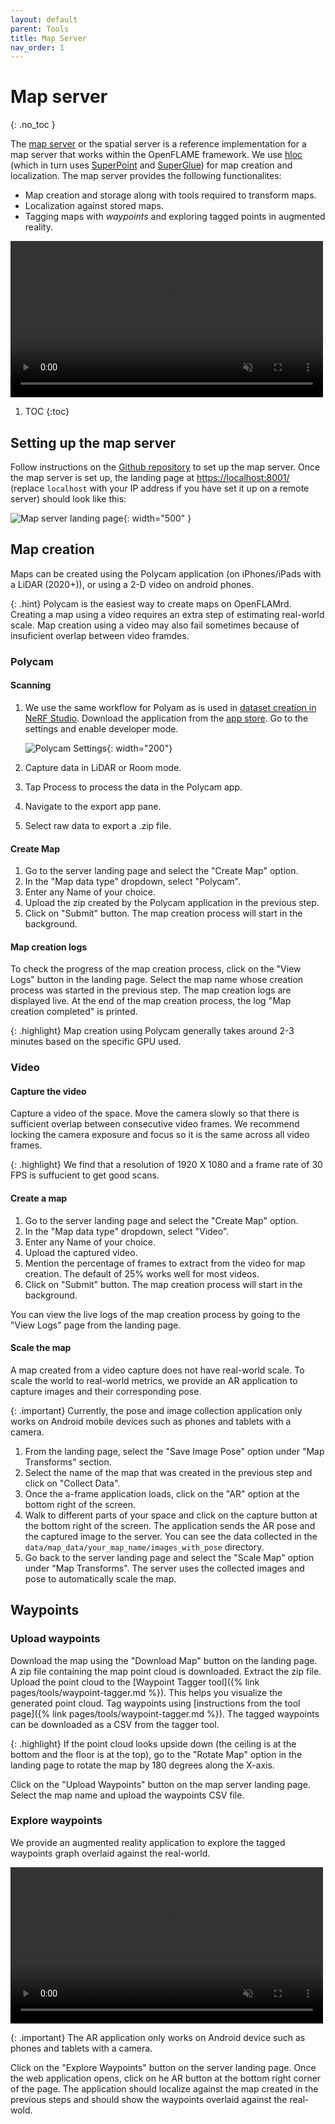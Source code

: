 ```yaml
---
layout: default
parent: Tools
title: Map Server
nav_order: 1
---
```


# Map server
{: .no_toc }

The [map server](https://github.com/openvps/spatial-server) or the spatial server is a reference implementation for a map server that works within the OpenFLAME framework. We use [hloc](https://github.com/cvg/Hierarchical-Localization) (which in turn uses [SuperPoint](https://arxiv.org/abs/1712.07629) and [SuperGlue](https://arxiv.org/abs/1911.11763)) for map creation and localization. The map server provides the following functionalites:

- Map creation and storage along with tools required to transform maps.
- Localization against stored maps.
- Tagging maps with *waypoints* and exploring tagged points in augmented reality.

<video src="/assets/videos/spatial_server.mp4" autoplay loop muted width="500"></video>

1. TOC
{:toc}

## Setting up the map server

Follow instructions on the [Github repository](https://github.com/openvps/spatial-server) to set up the map server. Once the map server is set up, the landing page at <https://localhost:8001/> (replace `localhost` with your IP address if you have set it up on a remote server) should look like this:

![Map server landing page](/assets/images/map-server/landing-page.png){: width="500" }

## Map creation

Maps can be created using the Polycam application (on iPhones/iPads with a LiDAR (2020+)), or using a 2-D video on android phones.

{: .hint}
Polycam is the easiest way to create maps on OpenFLAMrd. Creating a map using a video requires an extra step of estimating real-world scale. Map creation using a video may also fail sometimes because of insuficient overlap between video framdes.

### Polycam

#### Scanning

1. We use the same workflow for Polyam as is used in [dataset creation in NeRF Studio](https://docs.nerf.studio/quickstart/custom_dataset.html#polycam). Download the application from the [app store](https://apps.apple.com/us/app/polycam-3d-scanner-lidar-360/id1532482376). Go to the settings and enable developer mode. 
   
   ![Polycam Settings](/assets/images/map-server/polycam-settings.png){: width="200"}

2. Capture data in LiDAR or Room mode.
3. Tap Process to process the data in the Polycam app.
4. Navigate to the export app pane.
5. Select raw data to export a .zip file.

#### Create Map

1. Go to the server landing page and select the "Create Map" option.
2. In the "Map data type" dropdown, select "Polycam".
3. Enter any Name of your choice.
4. Upload the zip created by the Polycam application in the previous step.
5. Click on "Submit" button. The map creation process will start in the background.

#### Map creation logs

To check the progress of the map creation process, click on the "View Logs" button in the landing page. Select the map name whose creation process was started in the previous step. The map creation logs are displayed live. At the end of the map creation process, the log "Map creation completed" is printed.

{: .highlight}
Map creation using Polycam generally takes around 2-3 minutes based on the specific GPU used.

### Video

#### Capture the video

Capture a video of the space. Move the camera slowly so that there is sufficient overlap between consecutive video frames. We recommend locking the camera exposure and focus so it is the same across all video frames.

{: .highlight}
We find that a resolution of 1920 X 1080 and a frame rate of 30 FPS is suffucient to get good scans. 

#### Create a map

1. Go to the server landing page and select the "Create Map" option.
2. In the "Map data type" dropdown, select "Video".
3. Enter any Name of your choice.
4. Upload the captured video.
5. Mention the percentage of frames to extract from the video for map creation. The default of 25% works well for most videos.
6. Click on "Submit" button. The map creation process will start in the background.

You can view the live logs of the map creation process by going to the "View Logs" page from the landing page.

#### Scale the map

A map created from a video capture does not have real-world scale. To scale the world to real-world metrics, we provide an AR application to capture images and their corresponding pose. 

{: .important}
Currently, the pose and image collection application only works on Android mobile devices such as phones and tablets with a camera.

1. From the landing page, select the "Save Image Pose" option under "Map Transforms" section. 
2. Select the name of the map that was created in the previous step and click on "Collect Data".
3. Once the a-frame application loads, click on the "AR" option at the bottom right of the screen.
4. Walk to different parts of your space and click on the capture button at the bottom right of the screen. The application sends the AR pose and the captured image to the server. You can see the data collected in the `data/map_data/your_map_name/images_with_pose` directory.
5. Go back to the server landing page and select the "Scale Map" option under "Map Transforms". The server uses the collected images and pose to automatically scale the map.

## Waypoints

### Upload waypoints
Download the map using the "Download Map" button on the landing page. A zip file containing the map point cloud is downloaded. Extract the zip file. Upload the point cloud to the [Waypoint Tagger tool]({% link pages/tools/waypoint-tagger.md %}). This helps you visualize the generated point cloud. Tag waypoints using [instructions from the tool page]({% link pages/tools/waypoint-tagger.md %}). The tagged waypoints can be downloaded as a CSV from the tagger tool. 

{: .highlight}
If the point cloud looks upside down (the ceiling is at the bottom and the floor is at the top), go to the "Rotate Map" option in the landing page to rotate the map by 180 degrees along the X-axis.

Click on the "Upload Waypoints" button on the map server landing page. Select the map name and upload the waypoints CSV file.

### Explore waypoints

We provide an augmented reality application to explore the tagged waypoints graph overlaid against the real-world.

<video src="/assets/videos/explore_waypoints.mp4" autoplay loop muted width="500"></video>

{: .important}
The AR application only works on Android device such as phones and tablets with a camera.

Click on the "Explore Waypoints" button on the server landing page. Once the web application opens, click on he AR button at the bottom right corner of the page. The application should localize against the map created in the previous steps and should show the waypoints overlaid against the real-wold.


